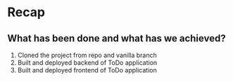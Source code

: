 # Recap

What has been done and what has we achieved?
--------
1. Cloned the project from repo and vanilla branch
2. Built and deployed backend of ToDo application
3. Built and deployed frontend of ToDo application
